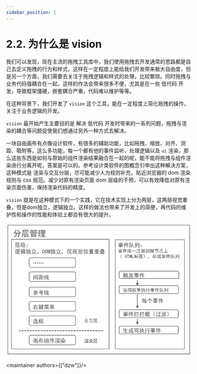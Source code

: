 ```yaml
---
sidebar_position: 2
---
```


# 2.2. 为什么是 vision

我们可以发现，现在主流的拖拽工具库中，我们使用拖拽去开发通常的思路都是自己去定义拖拽的行为和样式，这样在一定程度上能给我们开发带来极大自由度，但是另一个方面，我们需要去关注于拖拽逻辑和样式的处理，比较繁琐。同时拖拽与业务代码强耦合在一起，这样的作法会带来很多不便，尤其是在一些 低代码 开发，导致框架僵硬，嵌套耦合严重，代码难以维护等等。

在这种背景下，我们开发了 `vision` 这个工具，能在一定程度上简化拖拽的操作，关注于业务逻辑的开发。

`vision` 最开始产生主要目的是 解决 低代码 开发时带来的一系列问题，拖拽与渲染的耦合等问题促使我们想通过另外一种方式去解决。

一块自由画布有点像设计软件，有很多的辅助功能，比如拖拽、缩放、对齐、测距、吸附等，这么多功能，每一个都有他的事件监听、处理逻辑以及 `ui` 渲染，那么这些东西是如何与原始的组件渲染结果融合在一起的呢，能不能将拖拽与组件渲染进行分离开呢，答案是可以的。参考设计类软件的图概念引申出这种解决方案，这种模式是 渲染与交互分层，尽可能减少人为规则补充，贴近浏览器的 dom 渲染规则与 css 规范。减少对原有渲染页面 dom 层级的干预，可以有效降低对原有渲染页面伤害，保持渲染代码的精度。

`vision` 就是在这种模式下的一个实践，它在技术实现上分为两层，这两层视觉重叠，但是dom独立，逻辑独立。这样的做法也带来了开发上的简便，再代码的维护性和操作的性能和体验上都会有很大的提升。

![分层概念](/2.2why_1.png)

<maintainer authors={["dzw"]}/>


